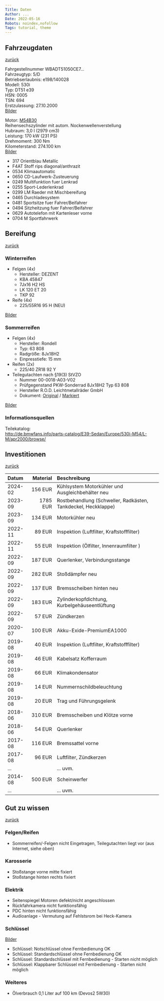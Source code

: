 ```yaml
---
Title: Daten
Author: ...
Date: 2022-05-16
Robots: noindex,nofollow
Tags: tutorial, theme
---
```


## Fahrzeugdaten

[zurück](../)

Fahrgestellnummer WBADT51050CE7...  
Fahrzeugtyp: 5/D  
Betriebserlaubnis: e198/140028  
Modell: 530i  
Typ: DT51 e39  
HSN: 0005  
TSN: 694  
Erstzulassung: 27.10.2000  
[Bilder](./images.md#auen)

Motor: [M54B30](https://de.wikipedia.org/wiki/BMW_M54)  
Reihensechszylinder mit autom. Nockenwellenverstellung  
Hubraum: 3,0 l (2979 cm3)  
Leistung: 170 kW (231 PS)  
Drehmoment: 300 Nm  
Kilometerstand: 274.100 km  
[Bilder](./images.md#motor)

* 317 Orientblau Metallic
* F4AT Stoff rips diagonal/anthrazit
* 0534 Klimaautomatic
* 0650 CD-Laufwerk-Zusteuerung
* 0249 Multifunktion fuer Lenkrad
* 0255 Sport-Lederlenkrad
* 0299 LM Raeder mit Mischbereifung
* 0465 Durchladesystem
* 0481 Sportsitze fuer Fahrer/Beifahrer
* 0494 Sitzheitzung fuer Fahrer/Beifahrer
* 0629 Autotelefon mit Kartenleser vorne
* 0704 M Sportfahrwerk

## Bereifung

[zurück](../)

### Winterreifen

* Felgen (4x)
  * Hersteller: DEZENT
  * KBA 45847
  * 7Jx16 H2 HS
  * LK 120 ET 20
  * TKP 92
* Reife (4x)
  * 225/55R16 95 H (NEU)

[Bilder](./images.md#reifenfelgen-hersteller-dezent)

### Sommerreifen

* Felgen (4x)
  * Hersteller: Rondell
  * Typ: 63 808
  * Radgröße: 8Jx18H2
  * Einpresstiefe: 15 mm
* Reifen (2x)
  * 225/40 ZR18 92 Y
* Teilegutachten nach §19(3) StVZO
  * Nummer 00-0018-A03-V02
  * Prüfgegenstand PKW-Sonderrad 8Jx18H2 Typ 63 808
  * Hersteller R.O.D. Leichtmetallräder GmbH
  * Dokument: [Original](../assets/pdf/Teilegutachten_00-0018-A03-V02.pdf) / [Markiert](../assets/pdf/Teilegutachten_00-0018-A03-V02_530i_e39.pdf)

[Bilder](./images.md#reifenfelgen-hersteller-rondell)

### Informationsquellen

Teilekatalog:  
<http://de.bmwfans.info/parts-catalog/E39-Sedan/Europe/530i-M54/L-M/apr2000/browse/>

## Investitionen

[zurück](../)

Datum   | Material | Beschreibung
:--     | --:      | :--
2024-02 |  156 EUR | Kühlsystem Motorkühler und Ausgleichbehälter neu
2023-09 | 1785 EUR | Rostbehandlung (Schweller, Radkästen, Tankdeckel, Heckklappe)
2023-09 |  134 EUR | Motorkühler neu
2022-11 |   89 EUR | Inspektion (Luftfilter, Kraftstofffilter)
2022-11 |   55 EUR | Inspektion (Ölfilter, Innenraumfilter )
2022-09 |  187 EUR | Querlenker, Verbindungsstange
2022-09 |  282 EUR | Stoßdämpfer neu
2022-09 |  137 EUR | Bremsscheiben hinten neu
2022-09 |  183 EUR | Zylinderkopfdichtung, Kurbelgehäuseentlüftung
2022-09 |   57 EUR | Zündkerzen
2020-07 |  100 EUR | Akku-Exide-PremiumEA1000
2019-08 |   40 EUR | Inspektion (Luftfilter, Kraftstofffilter)
2019-08 |   46 EUR | Kabelsatz Kofferraum
2019-08 |   66 EUR | Klimakondensator
2019-08 |   14 EUR | Nummernschildbeleuchtung
2019-08 |   20 EUR | Trag und Führungsgelenk
2018-06 |  310 EUR | Bremsscheiben und Klötze vorne
2018-06 |   54 EUR | Querlenker
2017-08 |  116 EUR | Bremssattel vorne
2017-08 |   96 EUR | Luftfilter, Zündkerzen
...     |          | ... uvm.
2014-08 |  500 EUR | Scheinwerfer
...     |          | ... uvm.

## Gut zu wissen

[zurück](../)

### Felgen/Reifen

* Sommerreifen/-Felgen nicht Eingetragen, Teilegutachten liegt vor (aus Internet, siehe oben)

### Karosserie

* Stoßstange vorne mitte fixiert
* Stoßstange hinten rechts fixiert

### Elektrik

* Seitenspiegel Motoren defekt/nicht angeschlossen
* Rückfahrkamera nicht funktionsfähig
* PDC hinten nicht funktionsfähig
* Audioanlage - Vermutung auf Fehlstsrom bei Heck-Kamera

### Schlüssel

[Bilder](./images.md#schlssel)

* Schlüssel: Notschlüssel ohne Fernbedienung OK
* Schlüssel: Standardschlüssel ohne Fernbedienung OK
* Schlüssel: Standardschlüssel mit Fernbedienung - Starten nicht möglich
* Schlüssel: Klappbarer Schlüssel mit Fernbedienung - Starten nicht möglich

### Weiteres

* Ölverbrauch 0,1 Liter auf 100 km (Devos2 5W30)
